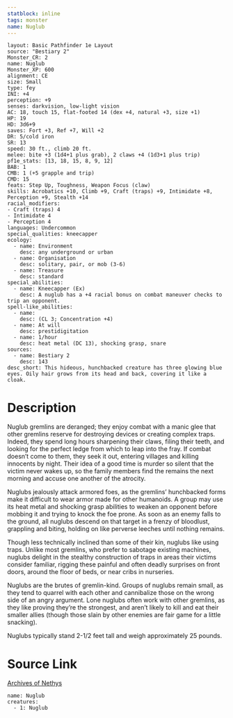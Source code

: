 ```yaml
---
statblock: inline
tags: monster
name: Nuglub
---
```

```statblock
layout: Basic Pathfinder 1e Layout
source: "Bestiary 2"
Monster_CR: 2
name: Nuglub
Monster_XP: 600
alignment: CE
size: Small
type: fey
INI: +4
perception: +9
senses: darkvision, low-light vision
AC: 18, touch 15, flat-footed 14 (dex +4, natural +3, size +1)
HP: 19
HD: 3d6+9
saves: Fort +3, Ref +7, Will +2
DR: 5/cold iron
SR: 13
speed: 30 ft., climb 20 ft.
melee: bite +3 (1d4+1 plus grab), 2 claws +4 (1d3+1 plus trip)
pf1e_stats: [13, 18, 15, 8, 9, 12]
BAB: 1
CMB: 1 (+5 grapple and trip)
CMD: 15
feats: Step Up, Toughness, Weapon Focus (claw)
skills: Acrobatics +10, Climb +9, Craft (traps) +9, Intimidate +8, Perception +9, Stealth +14
racial_modifiers:
- Craft (traps) 4
- Intimidate 4
- Perception 4
languages: Undercommon
special_qualities: kneecapper
ecology:
  - name: Environment
    desc: any underground or urban
  - name: Organisation
    desc: solitary, pair, or mob (3-6)
  - name: Treasure
    desc: standard
special_abilities:
  - name: Kneecapper (Ex)
    desc: A nuglub has a +4 racial bonus on combat maneuver checks to trip an opponent.
spell-like_abilities:
  - name:
    desc: (CL 3; Concentration +4)
  - name: At will
    desc: prestidigitation
  - name: 1/hour
    desc: heat metal (DC 13), shocking grasp, snare
sources:
  - name: Bestiary 2
    desc: 143
desc_short: This hideous, hunchbacked creature has three glowing blue eyes. Oily hair grows from its head and back, covering it like a cloak.
```
# Description
Nuglub gremlins are deranged; they enjoy combat with a manic glee that other gremlins reserve for destroying devices or creating complex traps. Indeed, they spend long hours sharpening their claws, filing their teeth, and looking for the perfect ledge from which to leap into the fray. If combat doesn’t come to them, they seek it out, entering villages and killing innocents by night. Their idea of a good time is murder so silent that the victim never wakes up, so the family members find the remains the next morning and accuse one another of the atrocity.

Nuglubs jealously attack armored foes, as the gremlins’ hunchbacked forms make it difficult to wear armor made for other humanoids. A group may use its heat metal and shocking grasp abilities to weaken an opponent before mobbing it and trying to knock the foe prone. As soon as an enemy falls to the ground, all nuglubs descend on that target in a frenzy of bloodlust, grappling and biting, holding on like perverse leeches until nothing remains.

Though less technically inclined than some of their kin, nuglubs like using traps. Unlike most gremlins, who prefer to sabotage existing machines, nuglubs delight in the stealthy construction of traps in areas their victims consider familiar, rigging these painful and often deadly surprises on front doors, around the floor of beds, or near cribs in nurseries.

Nuglubs are the brutes of gremlin-kind. Groups of nuglubs remain small, as they tend to quarrel with each other and cannibalize those on the wrong side of an angry argument. Lone nuglubs often work with other gremlins, as they like proving they’re the strongest, and aren’t likely to kill and eat their smaller allies (though those slain by other enemies are fair game for a little snacking).

Nuglubs typically stand 2-1/2 feet tall and weigh approximately 25 pounds.
# Source Link
[Archives of Nethys](https://aonprd.com/MonsterDisplay.aspx?ItemName=Nuglub)
```encounter-table
name: Nuglub
creatures:
  - 1: Nuglub
```
